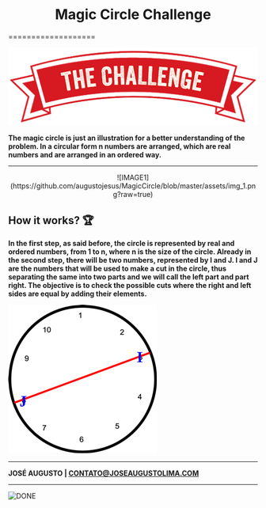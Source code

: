 <h1 align="center"> Magic Circle Challenge</h1>
===================

![CHALLENGE](https://github.com/augustojesus/MagicCircle/blob/master/assets/bannerChallenge.png?raw=true)

**The magic circle is just an illustration for a better understanding of the problem. In a circular form n numbers are arranged, which are real numbers and are arranged in an ordered way.**


----------
<div style="text-align: center">
![IMAGE1](https://github.com/augustojesus/MagicCircle/blob/master/assets/img_1.png?raw=true)
</div>

How it works? 🏆
---------------------  
**In the first step, as said before, the circle is represented by real and ordered numbers, from 1 to n, where n is the size of the circle. Already in the second step, there will be two numbers, represented by I and J. I and J are the numbers that will be used to make a cut in the circle, thus separating the same into two parts and we will call the left part and part right. The objective is to check the possible cuts where the right and left sides are equal by adding their elements.**

![IMAGE2](https://github.com/augustojesus/MagicCircle/blob/master/assets/img_2.png?raw=true)

---------------------------

**JOSÉ AUGUSTO | CONTATO@JOSEAUGUSTOLIMA.COM**

-------------------------- 
![DONE](https://media.istockphoto.com/vectors/well-done-paper-banner-vector-id914386120)


